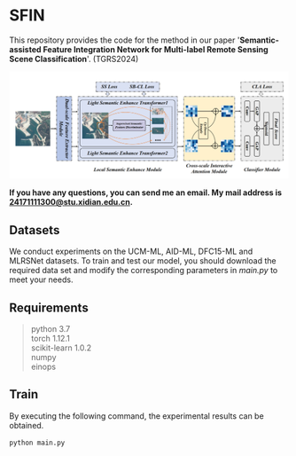 # SFIN

This repository provides the code for the method in our paper '**Semantic-assisted Feature Integration Network for
Multi-label Remote Sensing Scene Classification**'. (TGRS2024)

![本地路径](framework.png )

**If you have any questions, you can send me an email. My mail address is 24171111300@stu.xidian.edu.cn.**

## Datasets

We conduct experiments on the UCM-ML, AID-ML, DFC15-ML and MLRSNet datasets. To train and test our model, you should download the required data set and modify the corresponding parameters in *main.py* to meet your needs.

## Requirements

>python 3.7<br>
>torch 1.12.1<br>
>scikit-learn 1.0.2<br>
>numpy<br>
>einops

## Train
By executing the following command, the experimental results can be obtained.
```
python main.py
```
